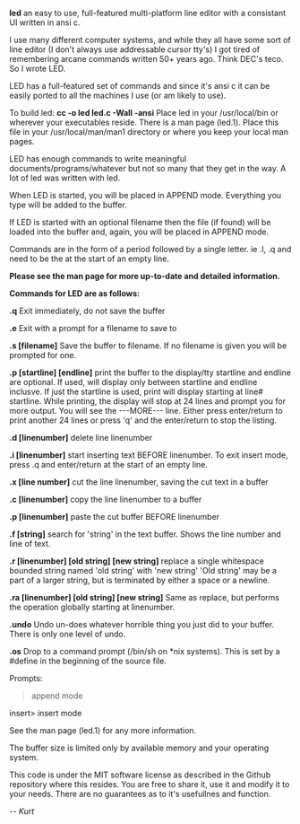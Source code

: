 

**led**  an easy to use, full-featured multi-platform line editor with a consistant UI
written in ansi c.

I use many different computer systems, and while they all have some sort of line editor
(I don't always use addressable cursor tty's) I got tired of remembering arcane commands
written 50+ years ago. Think DEC's teco. So I wrote LED.

LED has a full-featured set of commands and since it's ansi c it can be easily
ported to all the machines I use (or am likely to use).

To build led:  **cc -o led led.c -Wall -ansi**
Place led in your /usr/local/bin or wherever your executables reside.
There is a man page (led.1). Place this file in your /usr/local/man/man1 directory or
where you keep your local man pages.

LED has enough commands to write meaningful documents/programs/whatever but not
so many that they get in the way. A lot of led was written with led.

When LED is started, you will be placed in APPEND mode. Everything you type will
be added to the buffer.

If LED is started with an optional filename then the file (if found) will be
loaded into the buffer and, again, you will be placed in APPEND mode.

Commands are in the form of a period followed by a single letter. ie .l, .q
and need to be the at the start of an empty line.

**Please see the man page for more up-to-date and detailed information.**

**Commands for LED are as follows:**

**.q** 
Exit immediately, do not save the buffer

**.e**
Exit with a prompt for a filename to save to

**.s [filename]**
Save the buffer to filename. If no filename is given you will be prompted 
for one.

**.p [startline] [endline]**
print the buffer to the display/tty 
startline and endline are optional. If used, will display 
only between startline and endline inclusve.
If just the startline is used, print will display starting at line# startline.
While printing, the display will stop at 24 lines and prompt you for more output.
You will see the ---MORE--- line. Either press enter/return to print another
24 lines or press 'q' and the enter/return to stop the listing.

**.d [linenumber]**
delete line linenumber

**.i [linenumber]**
start inserting text BEFORE linenumber.
To exit insert mode, press .q and enter/return at the start of an empty line.

**.x [line number]**
cut the line linenumber, saving the cut text in a buffer

**.c [linenumber]**
copy the line linenumber to a buffer

**.p [linenumber]**
paste the cut buffer BEFORE linenumber

**.f [string]**
search for 'string' in the text buffer. Shows the line number and line of text.

**.r [linenumber] [old string] [new string]**
replace a single whitespace bounded string named 'old string' with 'new string'
'Old string' may be a part of a larger string, but is terminated by either a space
or a newline.

**.ra [linenumber] [old string] [new string]**
Same as replace, but performs the operation globally starting at linenumber.

**.undo**
Undo un-does whatever horrible thing you just did to your buffer.
There is only one level of undo.

**.os**
Drop to a command prompt (/bin/sh on *nix systems). This is set by a #define 
in the beginning of the source file.

Prompts:
>  append mode

insert> insert mode

See the man page (led.1) for any more information.

The buffer size is limited only by available memory and your operating system.

This code is under the MIT software license as described in the Github
repository where this resides. You are free to share it, use it and modify it
to your needs. There are no guarantees as to it's usefullnes and function.

-- *Kurt*


